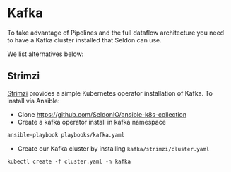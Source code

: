 # Kafka

To take advantage of Pipelines and the full dataflow architecture you need to have a Kafka cluster installed that Seldon can use.

We list alternatives below:

## Strimzi

[Strimzi](https://strimzi.io/)  provides a simple Kubernetes operator installation of Kafka. To install via Ansible:

  * Clone https://github.com/SeldonIO/ansible-k8s-collection
  * Create a kafka operator install in kafka namespace
  ```bash
  ansible-playbook playbooks/kafka.yaml
  ```
  * Create our Kafka cluster by installing `kafka/strimzi/cluster.yaml`
  ```
  kubectl create -f cluster.yaml -n kafka
  ```


